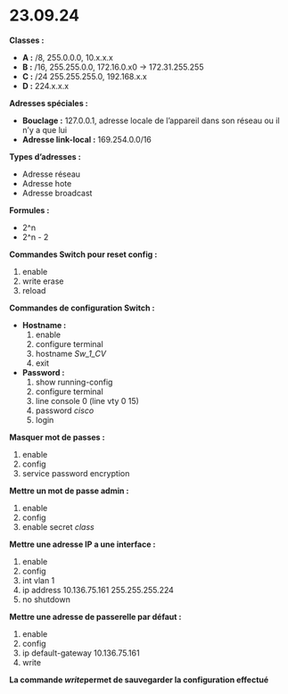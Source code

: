 
# **23.09.24**

**Classes :** 

* **A :** /8, 255.0.0.0, 10.x.x.x
* **B :** /16, 255.255.0.0, 172.16.0.x0 -> 172.31.255.255
* **C :** /24 255.255.255.0, 192.168.x.x
* **D :** 224.x.x.x

**Adresses spéciales :**

* **Bouclage :** 127.0.0.1, adresse locale de l’appareil dans son réseau ou il n’y a que lui
* **Adresse link-local :** 169.254.0.0/16

**Types d’adresses :**

* Adresse réseau
* Adresse hote
* Adresse broadcast

**Formules :**

* 2^n
* 2^n - 2

**Commandes Switch pour reset config :**

1. enable
2. write erase
3. reload

**Commandes de configuration Switch :**

* **Hostname :**
  1. enable
  2. configure terminal
  3. hostname *Sw_1_CV*
  4. exit
* **Password :**
  1. show running-config
  2. configure terminal
  3. line console 0 (line vty 0 15)
  4. password *cisco*
  5. login

**Masquer mot de passes :**

1. enable
2. config
3. service password encryption

**Mettre un mot de passe admin :**

1. enable
2. config
3. enable secret *class*

**Mettre une adresse IP a une interface :**

1. enable
2. config
3. int vlan 1
4. ip address 10.136.75.161 255.255.255.224
5. no shutdown

**Mettre une adresse de passerelle par défaut :**

1. enable
2. config
3. ip default-gateway 10.136.75.161
4. write

**La commande ***write***permet de sauvegarder la configuration effectué**
